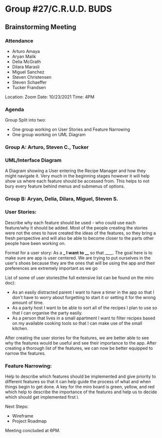 # Group #27/C.R.U.D. BUDS

## Brainstorming Meeting

### Attendance

<!-- Remove the people not attending. -->

- Arturo Amaya
- Aryan Malik
- Delia McGrath
- Dilara Marasli
- Miguel Sanchez
- Steven Christensen
- Steven Schaeffer
- Tucker Frandsen

Location: Zoom
Date: 10/23/2021
Time: 4PM

### Agenda

Group Split into two:

- One group working on User Stories and Feature Narrowing
- One group working on UML Diagram

### Group A: Arturo, Steven C., Tucker

### UML/Interface Diagram

<p>A Diagram showing a User entering the Recipe Manager and how they might navigate it. Very much in the beginning stages however it will help show us where each feature should be accessed from. This helps to not bury every feature behind menus and submenus of options.</p>

### Group B: Aryan, Delia, Dilara, Miguel, Steven S.

### User Stories:

<p>Describe why each feature should be used - who could use each feature/why it should be added. Most of the people creating the stories were not the ones to have created the ideas of the features, so they bring a fresh perspective and will also be able to become closer to the parts other people have been working on.

Format for a user story: As a **\_ I want to \_\_** so that \_\_\_\_.
The goal here is to make sure are app is user centered. We are trying to put ourselves in the user's shoes because they are the ones that will be using the app and their preferences are extremely important as we go </p>

List of some of user stories(the full extensive list can be found on the miro doc):

- As an easily distracted parent I want to have a timer in the app so that I don't have to worry about forgetting to start it or setting it for the wrong amount of time.
- As a party host I want to be able to sort all of the recipes I plan to use so that I can organise the party easily.
- As a person that lives in a small apartment I want to filter recipes based on my available cooking tools so that I can make use of the small kitchen.

<p>After creating the user stories for the features, we are better able to see why the features would be useful and see their importance to the app. After creating a thorough list of the features, we can now be better equipped to narrow the features. </p>

### Feature Narrowing:

<p>Help to describe which features should be implemented and give priority to different features so that it can help guide the process of what and when things begin to get done. A key for the miro board is green, yellow, and red which help to describe the importance of the features and help us to decide which should get implemented first.\<p>

Next Steps:

- Wireframe
- Project Roadmap

Meeting concluded at 6PM.

<!-- REMINDER TO SAVE THE TEMPLATE AS (mmddyy-topic.md)-->
